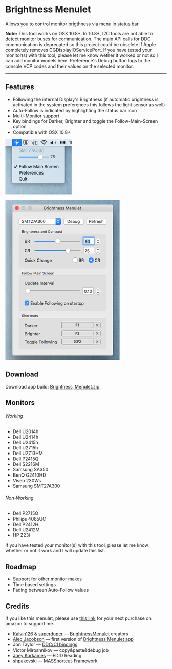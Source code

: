 # Brightness Menulet

Allows you to control monitor brigthness via menu in status bar.

**Note:** This tool works on OSX 10.8+. In 10.8+, I2C tools are not able to detect monitor buses for communication. The main API calls for DDC communication is deprecated so this project could be obselete if Apple completely removes CGDisplayIOServicePort. If you have tested your monitor(s) with this tool, please let me know wether it worked or not so I can add monitor models here. Preference's Debug button logs to the console VCP codes and their values on the selected monitor.

---

## Features

-   Following the internal Display's Brightness (if automatic brightness is activated in the system preferences this follows the light sensor as well)
-   Auto-Follow is indicated by highlighting the status bar icon
-   Multi-Monitor support
-   Key bindings for Darker, Brighter and toggle the Follow-Main-Screen option
-   Compatible with OSX 10.8+

![image](BrightnessMenulet/screenshot.png)

![image](BrightnessMenulet/screenshot2.png)

## Download

Download app build:
[Brightness\_Menulet.zip](BrightnessMenulet/Brightness_Menulet.zip?raw=true).

## Monitors

###### Working

* Dell U2014h
* Dell U2414h
* Dell U2415h
* Dell U2715h
* Dell U2713HM
* Dell P2415Q
* Dell S2216M
* Samsung SA350
* BenQ G2410HD
* Viseo 230Ws
* Samsung SMT27A300

###### Non-Working

* Dell P2715Q
* Philips 4065UC
* Dell P2412H
* Dell U2412M 
* HP Z23i

If you have tested your monitor(s) with this tool, please let me know
whether or not it work and I will update this list.

## Roadmap

-   Support for other monitor makes
-   Time based settings
-   Fading between Auto-Follow values

## Credits

If you like this menulet, please use [this link](http://amazon.florianbeck.de) for your next purchase on amazon to support me.

-   [Kalvin126](https://github.com/Kalvin126) &
    [superduper](https://github.com/superduper) —
    [BrightnessMenulet](https://github.com/Kalvin126/BrightnessMenulet)
    creators
-   [Alec Jacobson](http://www.alecjacobson.com/weblog/) — first version
    of [Brightness Menulet
    app](http://www.alecjacobson.com/weblog/?p=1127)
-   Jon Taylor — [DDC/CI
    bindings](https://github.com/jontaylor/DDC-CI-Tools-for-OS-X)
-   Victor Miroshnikov — copy&paste&debug job
-   [Joey Korkames](https://github.com/kfix/ddcctl) — EDID Reading
-   [shpakovski](https://github.com/shpakovski) —
    [MASShortcut](https://github.com/shpakovski/MASShortcut)-Framework
